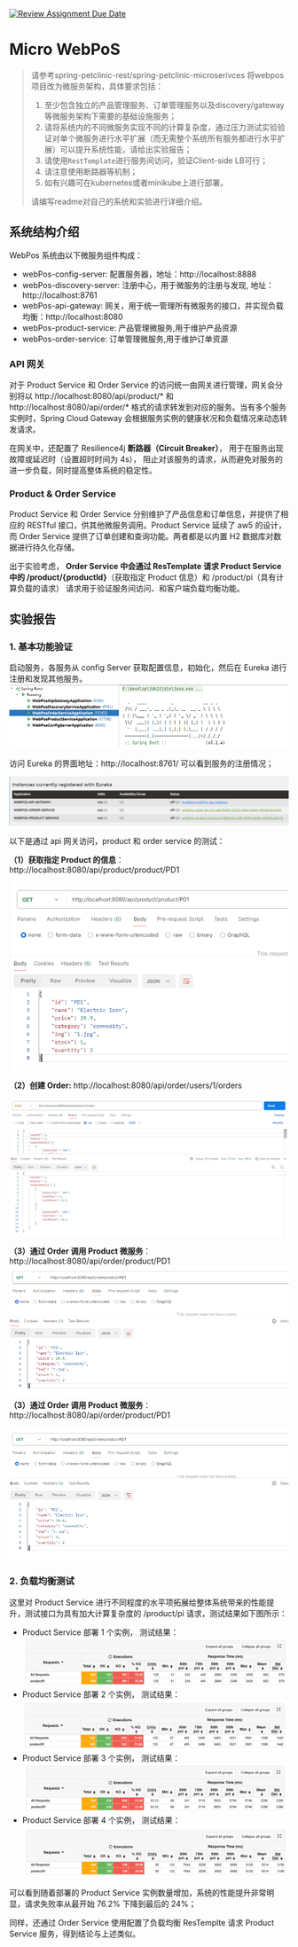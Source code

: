 [![Review Assignment Due Date](https://classroom.github.com/assets/deadline-readme-button-24ddc0f5d75046c5622901739e7c5dd533143b0c8e959d652212380cedb1ea36.svg)](https://classroom.github.com/a/IMEm063v)
# Micro WebPoS 

> 请参考spring-petclinic-rest/spring-petclinic-microserivces 将webpos项目改为微服务架构，具体要求包括：
> 1. 至少包含独立的产品管理服务、订单管理服务以及discovery/gateway等微服务架构下需要的基础设施服务；
> 2. 请将系统内的不同微服务实现不同的计算复杂度，通过压力测试实验验证对单个微服务进行水平扩展（而无需整个系统所有服务都进行水平扩展）可以提升系统性能，请给出实验报告；
> 3. 请使用`RestTemplate`进行服务间访问，验证Client-side LB可行；
> 4. 请注意使用断路器等机制；
> 5. 如有兴趣可在kubernetes或者minikube上进行部署。
> 
> 请编写readme对自己的系统和实验进行详细介绍。

## 系统结构介绍

WebPos 系统由以下微服务组件构成：
* webPos-config-server: 配置服务器，地址：http://localhost:8888
* webPos-discovery-server: 注册中心，用于微服务的注册与发现, 地址：http://localhost:8761
* webPos-api-gateway: 网关，用于统一管理所有微服务的接口，并实现负载均衡：http://localhost:8080
* webPos-product-service: 产品管理微服务,用于维护产品资源
* webPos-order-service: 订单管理微服务,用于维护订单资源

### API 网关
对于 Product Service 和 Order Service 的访问统一由网关进行管理，网关会分别将以 http://localhost:8080/api/product/* 和 
http://localhost:8080/api/order/* 格式的请求转发到对应的服务。当有多个服务实例时，Spring Cloud Gateway 会根据服务实例的健康状况和负载情况来动态转发请求。



在网关中，还配置了 Resilience4j **断路器（Circuit Breaker）**， 用于在服务出现故障或延迟时（设置超时时间为 4s）， 阻止对该服务的请求，从而避免对服务的进一步负载，同时提高整体系统的稳定性。



### Product & Order Service

Product Service 和 Order Service 分别维护了产品信息和订单信息，并提供了相应的 RESTful 接口，供其他微服务调用。Product Service 延续了 aw5 的设计，
而 Order Service 提供了订单创建和查询功能。两者都是以内置 H2 数据库对数据进行持久化存储。

出于实验考虑， **Order Service 中会通过 ResTemplate 请求 Product Service 中的 /product/{productId}**（获取指定 Product 信息）和 /product/pi（具有计算负载的请求） 请求用于验证服务间访问、和客户端负载均衡功能。




## 实验报告

### 1. 基本功能验证
启动服务，各服务从 config Server 获取配置信息，初始化，然后在 Eureka 进行注册和发现其他服务。 ![img.png](static/img.png)

访问 Eureka 的界面地址：http://localhost:8761/ 可以看到服务的注册情况；

![image-20240515155447968](./static/image-20240515155447968.png)

以下是通过 api 网关访问，product 和 order service 的测试：

**（1）获取指定 Product 的信息**： http://localhost:8080/api/product/product/PD1

![image-20240515155717826](./static/image-20240515155717826.png)

**（2）创建 Order:**  http://localhost:8080/api/order/users/1/orders

![image-20240515161911385](./static/image-202405151554479681.png)

**（3）通过 Order 调用 Product 微服务**： http://localhost:8080/api/order/product/PD1
![image-20240515164655794](./static/image-20240515164655794.png)
**（3）通过 Order 调用 Product 微服务**： http://localhost:8080/api/order/product/PD1

![image-20240515164655794](./static/image-20240515164655794.png)

### 2. 负载均衡测试

这里对 Product Service 进行不同程度的水平项拓展给整体系统带来的性能提升，测试接口为具有加大计算复杂度的  /product/pi 请求，测试结果如下图所示：

* Product Service 部署 1 个实例， 测试结果：
  ![img1.png](static/img1.png)
* Product Service 部署 2 个实例， 测试结果：
  ![img2.png](static/img2.png)
* Product Service 部署 3 个实例， 测试结果：
  ![img3.png](static/img3.png)
* Product Service 部署 4 个实例， 测试结果：
  ![img4.png](static/img4.png)

可以看到随着部署的 Product Service 实例数量增加，系统的性能提升非常明显，请求失败率从最开始 76.2% 下降到最后的 24%；

同样，还通过 Order Service 使用配置了负载均衡 ResTemplte 请求 Product Service 服务，得到结论与上述类似。
